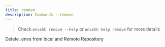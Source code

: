 ```yaml
---
title: remove
description: Commands - remove
---
```


> Check `envshh remove --help` or `envshh help remove` for more details

Delete .envs from local and Remote Repository
